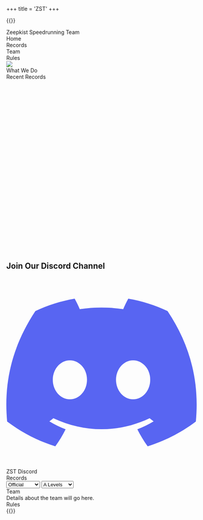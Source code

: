 +++
title = 'ZST'
+++

{{<rawhtml>}}

<!-- HTML Meta Tags -->
<title>ZST | Zeepkist Speed Running Team</title>
<meta name="description" content="Zeepkist Speedrunning Team">

<!-- Facebook Meta Tags -->
<meta property="og:url" content="https://toolkist.netlify.app/zst">
<meta property="og:type" content="website">
<meta property="og:title" content="ZST | Toolkist">
<meta property="og:description" content="Zeepkist Speedrunning Team">
<meta property="og:image" content="/img/ZST_Banner.png">
<meta name="theme-color" content="#FD66C3">

<!-- Twitter Meta Tags -->
<meta name="twitter:card" content="summary_large_image">
<meta property="twitter:domain" content="toolkist.netlify.app">
<meta property="twitter:url" content="https://toolkist.netlify.app/zst">
<meta name="twitter:title" content="ZST | Zeepkist Speed Running Team">
<meta name="twitter:description" content="Zeepkist Speedrunning Team">
<meta name="twitter:image" content="/img/ZST_Banner.png">

<link rel="stylesheet" href="/css/zst.toolkist.css">

<script src="/toolkist/zst.dummy.js"></script>
<script src="/toolkist/zst.toolkist.js"></script> 
<script>
    $(document).ready(function() {        
        zst.Initialize();       
        zst.OpenPage('loader-panel');
        zst.RetreiveData(function(){    
            zst.SetWhatWeDo(zst.data.pageContent.home.whatWeDo);
            zst.SetRules(zst.data.pageContent.rules.rules);
            zst.GenerateRecordTable();           
            
            const latest = zst.GetLatestRecords(3);

            latest.forEach((record, index) =>
            {
                console.log(record);
                zst.SetRecentRecordVideo(index + 1, zst.GetCategoryName(record.cat) + " " + record.key, zst.GetUserName(record.user), record.time, record.ytID );
            });

            zst.SwitchToPage('home-panel'); 
            zst.SetLinksState(true);
        });
    });
</script>

<div id="content" class='flex_content'>
    <div class='standardPagePanel'>
        <div id='toolbar'>
            <div id='toolbar-logo'></div>
            <div id='toolbar-title'>Zeepkist Speedrunning Team</div>
            <div id='toolbar-links' class='hidden'>
                <div class='toolbar-link' id="link|home-panel">Home</div>
                <div class='toolbar-link' id="link|records-panel">Records</div>
                <div class='toolbar-link' id="link|team-panel">Team</div>
                <div class='toolbar-link' id="link|rules-panel">Rules</div>
            </div>
        </div>
        <div id='background-panel'></div>
        <div id='loader-panel' class='content-panel hidden'>
            <img src="/img/zst_loader.png" class="loader-image">
        </div>
        <div id='home-panel' class='content-panel hidden'>
            <div id='objective-title'>What We Do</div>
            <div id='objective-content'></div>
            <div id='recent-world-records-title'>Recent Records</div>
            <div id='recent-world-record-videos'>
                <div class='video-container' id="video-container1">
                    <iframe src="" frameborder="0" allow="accelerometer; autoplay; clipboard-write; encrypted-media; gyroscope; picture-in-picture" allowfullscreen></iframe>
                    <div class="video-info">                        
                        <div class="record-track"></div>
                        <div class="record-user"></div>
                        <div class="record-time"></div>
                    </div>
                </div>
                <div class='video-container' id="video-container2">
                    <iframe src=""  frameborder="0" allow="accelerometer; autoplay; clipboard-write; encrypted-media; gyroscope; picture-in-picture" allowfullscreen></iframe>
                    <div class="video-info">
                        <div class="record-track"></div>
                        <div class="record-user"></div>
                        <div class="record-time"></div>
                    </div>
                </div>
                <div class='video-container' id="video-container3">
                    <iframe src=""  frameborder="0" allow="accelerometer; autoplay; clipboard-write; encrypted-media; gyroscope; picture-in-picture" allowfullscreen></iframe>
                    <div class="video-info">
                        <div class="record-track"></div>
                        <div class="record-user"></div>
                        <div class="record-time"></div>
                    </div>
                </div>                
            </div>
            <div id="discord-section">
                <h2>Join Our Discord Channel</h2>
                <div class="discord-channel" onclick="window.open('https://discord.gg/wfvRzrc8hm', '_blank')">
                    <svg width="800px" height="800px" viewBox="0 -28.5 256 256" version="1.1" xmlns="http://www.w3.org/2000/svg" xmlns:xlink="http://www.w3.org/1999/xlink" preserveAspectRatio="xMidYMid">
                        <g>
                            <path d="M216.856339,16.5966031 C200.285002,8.84328665 182.566144,3.2084988 164.041564,0 C161.766523,4.11318106 159.108624,9.64549908 157.276099,14.0464379 C137.583995,11.0849896 118.072967,11.0849896 98.7430163,14.0464379 C96.9108417,9.64549908 94.1925838,4.11318106 91.8971895,0 C73.3526068,3.2084988 55.6133949,8.86399117 39.0420583,16.6376612 C5.61752293,67.146514 -3.4433191,116.400813 1.08711069,164.955721 C23.2560196,181.510915 44.7403634,191.567697 65.8621325,198.148576 C71.0772151,190.971126 75.7283628,183.341335 79.7352139,175.300261 C72.104019,172.400575 64.7949724,168.822202 57.8887866,164.667963 C59.7209612,163.310589 61.5131304,161.891452 63.2445898,160.431257 C105.36741,180.133187 151.134928,180.133187 192.754523,160.431257 C194.506336,161.891452 196.298154,163.310589 198.110326,164.667963 C191.183787,168.842556 183.854737,172.420929 176.223542,175.320965 C180.230393,183.341335 184.861538,190.991831 190.096624,198.16893 C211.238746,191.588051 232.743023,181.531619 254.911949,164.955721 C260.227747,108.668201 245.831087,59.8662432 216.856339,16.5966031 Z M85.4738752,135.09489 C72.8290281,135.09489 62.4592217,123.290155 62.4592217,108.914901 C62.4592217,94.5396472 72.607595,82.7145587 85.4738752,82.7145587 C98.3405064,82.7145587 108.709962,94.5189427 108.488529,108.914901 C108.508531,123.290155 98.3405064,135.09489 85.4738752,135.09489 Z M170.525237,135.09489 C157.88039,135.09489 147.510584,123.290155 147.510584,108.914901 C147.510584,94.5396472 157.658606,82.7145587 170.525237,82.7145587 C183.391518,82.7145587 193.761324,94.5189427 193.539891,108.914901 C193.539891,123.290155 183.391518,135.09489 170.525237,135.09489 Z" fill="#5865F2" fill-rule="nonzero">
                            </path>
                        </g>
                    </svg>
                    <span>ZST Discord</span>
                </div>                
            </div>
        </div>
        <div id='records-panel' class='content-panel hidden'>
            <div id='objective-title'>Records</div>
            <div id='record-table-container'>
                <div id='record-table-toolbar'>
                    <select id='record-type-selection'>
                        <option value='official'>Official</option>
                        <option value='nocheese'>No Cheese</option>
                        <option value='any'>Any %</option>
                        <option value='multiplayer'>Multiplayer</option>
                    </select>
                    <select id='record-level-group-selection'>
                        <option value="A">A Levels</option>
                        <option value="B">B Levels</option>
                        <option value="C">C Levels</option>
                        <option value="D">D Levels</option>
                        <option value="E">E Levels</option>
                        <option value="F">F Levels</option>
                        <option value="G">G Levels</option>
                        <option value="H">H Levels</option>
                        <option value="I">I Levels</option>
                        <option value="X">X Levels</option>
                        <option value="Y">Y Levels</option>
                        <option value="CL">CL Levels</option>
                        <option value="EZ">EZ Levels</option>
                        <option value="FL">FL Levels</option>
                        <option value="OR">OR Levels</option>
                        <option value="XG">XG Levels</option>
                    </select>
                </div>
                <div id='record-table-content'></div>
            </div>
        </div>
        <div id='team-panel' class='content-panel hidden'>
            <div id='objective-title'>Team</div>
            <div id='objective-content'>Details about the team will go here.</div>
        </div>
        <div id='rules-panel' class='content-panel hidden'>
            <!-- Content for Rules section -->
            <div id='objective-title'>Rules</div>
            <div id='rules-list'></div>
        </div>
    </div>
</div>
{{</rawhtml>}}